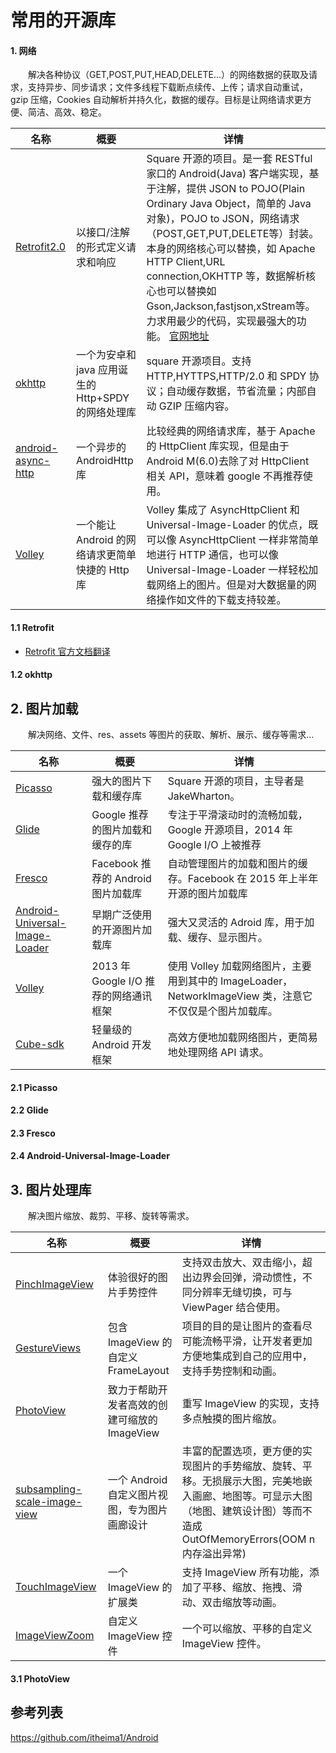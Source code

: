 # 常用的开源库

#### 1. 网络

　　解决各种协议（GET,POST,PUT,HEAD,DELETE...）的网络数据的获取及请求，支持异步、同步请求；文件多线程下载断点续传、上传；请求自动重试，gzip 压缩，Cookies 自动解析并持久化，数据的缓存。目标是让网络请求更方便、简洁、高效、稳定。

| 名称 | 概要 | 详情 |
|--------|--------|--------|
| [Retrofit2.0]() | 以接口/注解的形式定义请求和响应 | Square 开源的项目。是一套 RESTful 家口的 Android(Java) 客户端实现，基于注解，提供 JSON to POJO(Plain Ordinary Java Object，简单的 Java 对象)，POJO to JSON，网络请求（POST,GET,PUT,DELETE等）封装。本身的网络核心可以替换，如 Apache HTTP Client,URL connection,OKHTTP 等，数据解析核心也可以替换如 Gson,Jackson,fastjson,xStream等。力求用最少的代码，实现最强大的功能。 [官网地址](http://square.github.io/retrofit/)|
| [okhttp](https://github.com/square/okhttp) | 一个为安卓和 java 应用诞生的 Http+SPDY 的网络处理库 | square 开源项目。支持 HTTP,HYTTPS,HTTP/2.0 和 SPDY 协议；自动缓存数据，节省流量；内部自动 GZIP 压缩内容。 |
| [android-async-http](https://github.com/loopj/android-async-http) | 一个异步的 AndroidHttp 库 | 比较经典的网络请求库，基于 Apache 的 HttpClient 库实现，但是由于 Android M(6.0)去除了对 HttpClient 相关 API，意味着 google 不再推荐使用。 |
| [Volley](https://github.com/mcxiaoke/android-volley) | 一个能让 Android 的网络请求更简单快捷的 Http 库 | Volley 集成了 AsyncHttpClient 和 Universal-Image-Loader 的优点，既可以像 AsyncHttpClient 一样非常简单地进行 HTTP 通信，也可以像 Universal-Image-Loader 一样轻松加载网络上的图片。但是对大数据量的网络操作如文件的下载支持较差。 |



#### 1.1 Retrofit

* [Retrofit 官方文档翻译](https://github.com/ZhangMiao147/android_learning_notes/blob/master/OpenSourceLibrary/Retrofit%E5%AE%98%E6%96%B9%E6%96%87%E6%A1%A3%E7%BF%BB%E8%AF%91.md)

#### 1.2 okhttp



## 2. 图片加载

　　解决网络、文件、res、assets 等图片的获取、解析、展示、缓存等需求...

| 名称 | 概要 | 详情 |
|--------|--------|--------|
| [Picasso](https://github.com/square/picasso) | 强大的图片下载和缓存库 | Square 开源的项目，主导者是 JakeWharton。 |
| [Glide](https://github.com/bumptech/glide) | Google 推荐的图片加载和缓存的库 | 专注于平滑滚动时的流畅加载，Google 开源项目，2014 年 Google I/O 上被推荐 |
| [Fresco](https://github.com/facebook/fresco) | Facebook 推荐的 Android 图片加载库 | 自动管理图片的加载和图片的缓存。Facebook 在 2015 年上半年开源的图片加载库 |
| [Android-Universal-Image-Loader](https://github.com/nostra13/Android-Universal-Image-Loader) | 早期广泛使用的开源图片加载库 | 强大又灵活的 Adroid 库，用于加载、缓存、显示图片。 |
| [Volley](https://github.com/mcxiaoke/android-volley) | 2013 年 Google I/O 推荐的网络通讯框架 | 使用 Volley 加载网络图片，主要用到其中的 ImageLoader，NetworkImageView 类，注意它不仅仅是个图片加载库。 |
| [Cube-sdk](https://github.com/etao-open-source/cube-sdk) | 轻量级的 Android 开发框架 | 高效方便地加载网络图片，更简易地处理网络 API 请求。 |



#### 2.1 Picasso

#### 2.2 Glide


#### 2.3 Fresco


#### 2.4 Android-Universal-Image-Loader



## 3. 图片处理库
　　解决图片缩放、裁剪、平移、旋转等需求。

| 名称 | 概要 | 详情 |
|--------|--------|--------|
| [PinchImageView](https://github.com/boycy815/PinchImageView) | 体验很好的图片手势控件 | 支持双击放大、双击缩小，超出边界会回弹，滑动惯性，不同分辨率无缝切换，可与 ViewPager 结合使用。 |
| [GestureViews](https://github.com/alexvasilkov/GestureViews) | 包含 ImageView 的自定义 FrameLayout | 项目的目的是让图片的查看尽可能流畅平滑，让开发者更加方便地集成到自己的应用中，支持手势控制和动画。 |
| [PhotoView](https://github.com/chrisbanes/PhotoView)  | 致力于帮助开发者高效的创建可缩放的 ImageView | 重写 ImageView 的实现，支持多点触摸的图片缩放。 |
| [subsampling-scale-image-view](https://github.com/davemorrissey/subsampling-scale-image-view) | 一个 Android 自定义图片视图，专为图片画廊设计 | 丰富的配置选项，更方便的实现图片的手势缩放、旋转、平移。无损展示大图，完美地嵌入画廊、地图等。可显示大图（地图、建筑设计图）等而不造成 OutOfMemoryErrors(OOM n内存溢出异常) |
| [TouchImageView](https://github.com/MikeOrtiz/TouchImageView) | 一个 ImageView 的扩展类 | 支持 ImageView 所有功能，添加了平移、缩放、拖拽、滑动、双击缩放等动画。 |
| [ImageViewZoom](https://github.com/sephiroth74/ImageViewZoom) | 自定义 ImageView 控件 | 一个可以缩放、平移的自定义 ImageView 控件。 |


#### 3.1 PhotoView


## 参考列表
https://github.com/itheima1/Android

